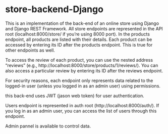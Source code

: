 # store-backend-Django
This is an implementation of the back-end of an online store using Django and Django REST Framework.
All store endpoints are represented in the API root (localhost:8000/store/ if you’re using 8000 port).
In the products endpoint, all products are listed with their details. Each product can be accessed by entering its ID after the products endpoint.
This is true for other endpoints as well.

To access the review of each product, you can use the nested address “reviews” (e.g., http://localhost:8000/store/products/1/reviews/). You can also access a particular review by entering its ID after the reviews endpoint.

For security reasons, each endpoint only represents data related to the logged-in user (unless you logged in as an admin user) using permissions.

this back-end uses JWT (jason web token) for user authentication.

Users endpoint is represented in auth root (http://localhost:8000/auth/).
If you log in as an admin user, you can access the list of users through this endpoint.

Admin pannel is available to control data. 
